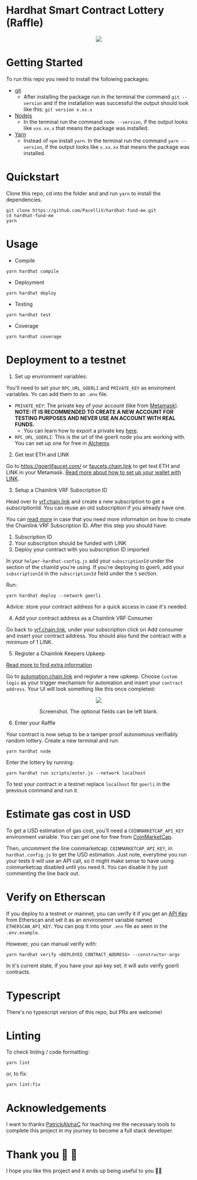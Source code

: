 # Hardhat Smart Contract Lottery (Raffle)

<div align = "center">
    <img src="/images/card.png">
</div>

# Getting Started

To run this repo you need to install the following packages:

-   [git](https://git-scm.com/book/en/v2/Getting-Started-Installing-Git)
    -   After installing the package run in the terminal the command `git --version` and if the installation was successful the output should look like this: `git version x.xx.x`
-   [Nodejs](https://nodejs.org/en/)
    -   In the terminal run the command `node --version`, if the output looks like `vxx.xx.x` that means the package was installed.
-   [Yarn](https://nodejs.org/en/)
    -   Instead of `npm` install `yarn`. In the terminal run the command `yarn --version`, if the output looks like `x.xx.xx` that means the package was installed.

# Quickstart

Clone this repo, cd into the folder and and run `yarn` to install the dependencies.

```
git clone https://github.com/PacelliV/hardhat-fund-me.git
cd hardhat-fund-me
yarn
```

# Usage

-   Compile

```
yarn hardhat compile
```

-   Deployment

```
yarn hardhat deploy
```

-   Testing

```
yarn hardhat test
```

-   Coverage

```
yarn hardhat coverage
```

# Deployment to a testnet

1. Set up environment variables:

You'll need to set your `RPC_URL_GOERLI` and `PRIVATE_KEY` as enviroment variables. Yo can add them to an `.env` file.

-   `PRIVATE_KEY`: The private key of your account (like from [Metamask](https://metamask.io/)). <b>NOTE: IT IS RECOMMENDED TO CREATE A NEW ACCOUNT FOR TESTING PURPOSES AND NEVER USE AN ACCOUNT WITH REAL FUNDS.</b>
    -   You can learn how to export a private key [here](https://metamask.zendesk.com/hc/en-us/articles/360015289632-How-to-Export-an-Account-Private-Key).
-   `RPC_URL_GOERLI`: This is the url of the goerli node you are working with. You can set up one for free in [Alchemy](https://www.alchemy.com/).

2. Get test ETH and LINK

Go to https://goerlifaucet.com/ or [faucets.chain.link](https://faucets.chain.link/) to get test ETH and LINK in your Metamask. [Read more about how to set up your wallet with LINK]().

3. Setup a Chainlink VRF Subscription ID

Head over to [vrf.chain.link](https://vrf.chain.link/) and create a new subscription to get a subscriptionId. You can reuse an old subscription if you already have one.

You can [read more](https://docs.chain.link/docs/vrf/v2/subscription/examples/get-a-random-number/) in case that you need more information on how to create the Chainlink VRF Subscription ID. After this step you should have:

1.  Subscription ID
2.  Your subscription should be funded with LINK
3.  Deploy your contract with you subscription ID imported

In your `helper-hardhat-config.js` add your `subscriptionId` under the section of the chainId you're using. If you're deploying to goerli, add your `subscriptionId` in the `subscriptionId` field under the `5` section.

Run:

```
yarn hardhat deploy --network goerli
```

Advice: store your contract address for a quick access in case it's needed.

4. Add your contract address as a Chainlink VRF Consumer

Go back to [vrf.chain.link](https://vrf.chain.link/), under your subscription click on Add consumer and insert your contract address. You should also fund the contract with a minimum of 1 LINK.

5. Register a Chainlink Keepers Upkeep

[Read more to find extra information](https://docs.chain.link/docs/chainlink-automation/compatible-contracts/)

Go to [automation.chain.link](https://automation.chain.link/) and register a new upkeep. Choose `Custom logic` as your trigger mechanism for automation and insert your `contract address`. Your UI will look something like this once completed:

<div align = "center">
    <img src="/images/CapturaKeepers.JPG">
    <p>Screenshot. The optional fields can be left blank.</p>
</div>

6. Enter your Raffle

Your contract is now setup to be a tamper proof autonomous verifiably random lottery. Create a new terminal and run:

```
yarn hardhat node
```

Enter the lottery by running:

```
yarn hardhat run scripts/enter.js --network localhost
```

To test your contract in a testnet replace `localhost` for `goerli` in the previous command and run it.

# Estimate gas cost in USD

To get a USD estimation of gas cost, you'll need a `COINMARKETCAP_API_KEY` environment variable. You can get one for free from [CoinMarketCap](https://pro.coinmarketcap.com/account).

Then, uncomment the line coinmarketcap: `COINMARKETCAP_API_KEY`, in `hardhat.config.js` to get the USD estimation. Just note, everytime you run your tests it will use an API call, so it might make sense to have using coinmarketcap disabled until you need it. You can disable it by just commenting the line back out.

# Verify on Etherscan

If you deploy to a testnet or mainnet, you can verify it if you get an [API Key](https://etherscan.io/login?cmd=last) from Etherscan and set it as an environemnt variable named `ETHERSCAN_API_KEY`. You can pop it into your `.env` file as seen in the `.env.example`.

However, you can manual verify with:

```
yarn hardhat verify <DEPLOYED_CONTRACT_ADDRESS> --constructor-args
```

In it's current state, if you have your api key set, it will auto verify goerli contracts.

# Typescript

There's no typescript version of this repo, but PRs are welcome!

# Linting

To check linting / code formatting:

```
yarn lint
```

or, to fix:

```
yarn lint:fix
```

# Acknowledgements

I want to thanks [PatrickAlphaC](https://github.com/PatrickAlphaC) for teaching me the necessary tools to complete this project in my journey to become a full stack developer.

# Thank you 🎉 🎉

I hope you like this project and it ends up being useful to you 👨‍💻
